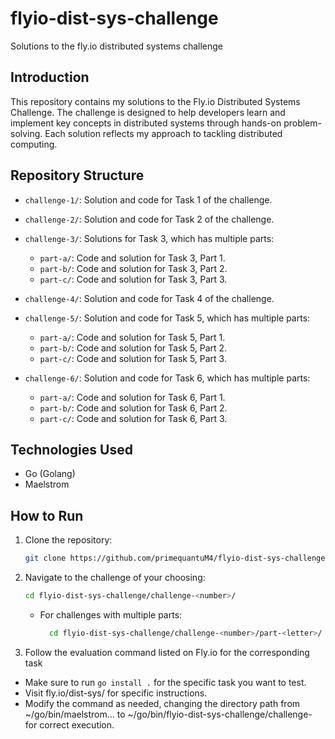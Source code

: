 # flyio-dist-sys-challenge
Solutions to the fly.io distributed systems challenge
## Introduction
This repository contains my solutions to the Fly.io Distributed Systems Challenge. The challenge is designed to help developers learn and implement key concepts in distributed systems through hands-on problem-solving. Each solution reflects my approach to tackling distributed computing.

## Repository Structure
- `challenge-1/`: Solution and code for Task 1 of the challenge.

- `challenge-2/`: Solution and code for Task 2 of the challenge.
  
- `challenge-3/`: Solutions for Task 3, which has multiple parts:
  - `part-a/`: Code and solution for Task 3, Part 1.
  - `part-b/`: Code and solution for Task 3, Part 2.
  - `part-c/`: Code and solution for Task 3, Part 3.
    
- `challenge-4/`: Solution and code for Task 4 of the challenge.

- `challenge-5/`: Solution and code for Task 5, which has multiple parts:
  - `part-a/`: Code and solution for Task 5, Part 1.
  - `part-b/`: Code and solution for Task 5, Part 2.
  - `part-c/`: Code and solution for Task 5, Part 3.
 
- `challenge-6/`: Solution and code for Task 6, which has multiple parts:
  - `part-a/`: Code and solution for Task 6, Part 1.
  - `part-b/`: Code and solution for Task 6, Part 2.
  - `part-c/`: Code and solution for Task 6, Part 3.
 
 ## Technologies Used
- Go (Golang)
- Maelstrom

## How to Run
1. Clone the repository:
   ```bash
   git clone https://github.com/primequantuM4/flyio-dist-sys-challenge.git
   ```
2. Navigate to the challenge of your choosing:
    ```bash
    cd flyio-dist-sys-challenge/challenge-<number>/
    ```
    - For challenges with multiple parts:
      ```bash
        cd flyio-dist-sys-challenge/challenge-<number>/part-<letter>/
      ```
3. Follow the evaluation command listed on Fly.io for the corresponding task
  - Make sure to run `go install .` for the specific task you want to test.
  - Visit fly.io/dist-sys/<task-number> for specific instructions.
  - Modify the command as needed, changing the directory path from ~/go/bin/maelstrom... to ~/go/bin/flyio-dist-sys-challenge/challenge-<number> for correct execution.
    
